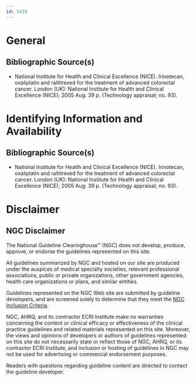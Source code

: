 ```yaml
---
id: 5418
---
```


# General

## Bibliographic Source(s)

- National Institute for Health and Clinical Excellence (NICE). Irinotecan, oxaliplatin and raltitrexed for the treatment of advanced colorectal cancer. London (UK): National Institute for Health and Clinical Excellence (NICE); 2005 Aug. 39 p. (Technology appraisal; no. 93).

# Identifying Information and Availability

## Bibliographic Source(s)

- National Institute for Health and Clinical Excellence (NICE). Irinotecan, oxaliplatin and raltitrexed for the treatment of advanced colorectal cancer. London (UK): National Institute for Health and Clinical Excellence (NICE); 2005 Aug. 39 p. (Technology appraisal; no. 93).

# Disclaimer

## NGC Disclaimer

The National Guideline Clearinghouse™ (NGC) does not develop, produce, approve, or endorse the guidelines represented on this site.

All guidelines summarized by NGC and hosted on our site are produced under the auspices of medical specialty societies, relevant professional associations, public or private organizations, other government agencies, health care organizations or plans, and similar entities.

Guidelines represented on the NGC Web site are submitted by guideline developers, and are screened solely to determine that they meet the [NGC Inclusion Criteria](/help-and-about/summaries/inclusion-criteria).

NGC, AHRQ, and its contractor ECRI Institute make no warranties concerning the content or clinical efficacy or effectiveness of the clinical practice guidelines and related materials represented on this site. Moreover, the views and opinions of developers or authors of guidelines represented on this site do not necessarily state or reflect those of NGC, AHRQ, or its contractor ECRI Institute, and inclusion or hosting of guidelines in NGC may not be used for advertising or commercial endorsement purposes.

Readers with questions regarding guideline content are directed to contact the guideline developer.

